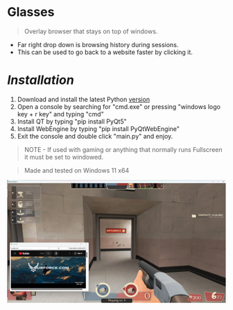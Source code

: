 # Glasses
> Overlay browser that stays on top of windows.

- Far right drop down is browsing history during sessions.
- This can be used to go back to a website faster by clicking it.

# ***Installation***
1. Download and install the latest Python [version](https://www.python.org/downloads/)
2. Open a console by searching for "cmd.exe" or pressing "windows logo key + r key" and typing "cmd"
3. Install QT by typing "pip install PyQt5"
4. Install WebEngine by typing "pip install PyQtWebEngine"
5. Exit the console and double click "main.py" and enjoy.

> NOTE - If used with gaming or anything that normally runs Fullscreen it must be set to windowed.

>  Made and tested on Windows 11 x64

![Youtube video playing ontop of a game window](https://github.com/BrandoTheDev/Glasses/blob/main/demo.png)
